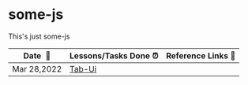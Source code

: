 # some-js
This's just some-js


|**Date &nbsp;:calendar:**|**Lessons/Tasks Done :alarm_clock:**| **Reference Links :link:**|
|-----------------|--------------------|---------------------|
|Mar 28,2022|[Tab-Ui](https://github.com/Frey1a/)      |       |
